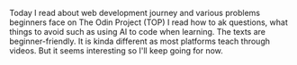 Today I read about web development journey and various problems beginners face on The Odin Project (TOP)
I read how to ak questions, what things to avoid such as using AI to code when learning. The texts are beginner-friendly. It is kinda different as most platforms teach through videos. But it seems interesting so I'll keep going for now.